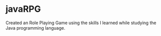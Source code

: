 # javaRPG
Created an Role Playing Game using the skills I learned while studying the Java programming language.
